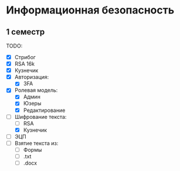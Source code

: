 # Информационная безопасность
## 1 семестр
TODO:
- [x] Стрибог
- [x] RSA 16k
- [x] Кузнечик
- [x] Авторизация:
	- [x] 3FA
- [x] Ролевая модель:
	- [x] Админ
	- [x] Юзеры
	- [x] Редактирование
- [ ] Шифрование текста:
	- [ ] RSA
	- [x] Кузнечик
- [ ] ЭЦП
- [ ] Взятие текста из:
	- [ ] Формы
	- [ ] .txt
	- [ ] .docx
